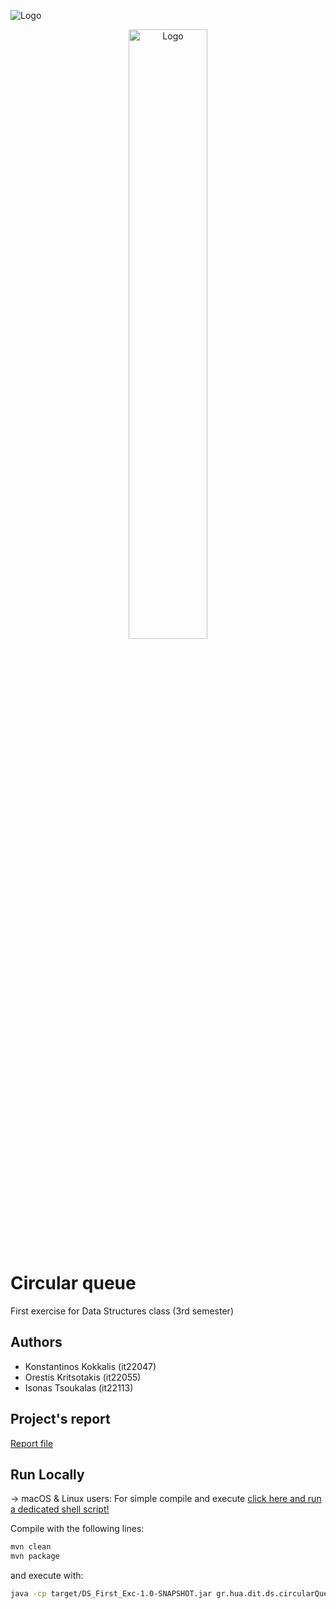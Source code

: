 
![Logo](https://www.hua.gr/files/HUA_LOGOS/HUA_Logo_Blue.png)
<div align="center">
<img alt="Logo" src="https://www.dit.hua.gr/images/dit/dit-logo.png" width=50%/>
</div>

# Circular queue

First exercise for Data Structures class (3rd semester)


## Authors

- Konstantinos Kokkalis (it22047)
- Orestis Kritsotakis (it22055)
- Isonas Tsoukalas (it22113)


## Project's report

[Report file](Report_DS_1stEx_22055_22047_22113.pdf)


## Run Locally
-> macOS & Linux users: For simple compile and execute [click here and run a dedicated shell script!](compileAndExecute.sh)  


Compile with the following lines:

```bash
mvn clean
mvn package
```

and execute with: 

```bash
java -cp target/DS_First_Exc-1.0-SNAPSHOT.jar gr.hua.dit.ds.circularQueue.App
```

